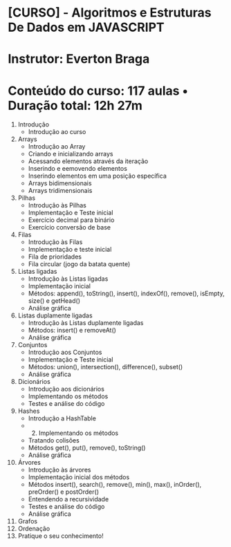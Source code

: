 # [CURSO] - Algoritmos e Estruturas De Dados em JAVASCRIPT
# Instrutor: Everton Braga
# Conteúdo do curso: 117 aulas • Duração total: 12h 27m

1. Introdução
    - Introdução ao curso
2. Arrays
    - Introdução ao Array
    - Criando e inicializando arrays
    - Acessando elementos através da iteração
    - Inserindo e eemovendo elementos
    - Inserindo elementos em uma posição específica
    - Arrays bidimensionais
    - Arrays tridimensionais
3. Pilhas
    - Introdução às Pilhas
    - Implementação e Teste inicial
    - Exercício decimal para binário
    - Exercício conversão de base
4. Filas
    - Introdução às Filas
    - Implementação e teste inicial
    - Fila de prioridades
    - Fila circular (jogo da batata quente)
5. Listas ligadas
    - Introdução às Listas ligadas
    - Implementação inicial
    - Métodos: append(), toString(), insert(), indexOf(), remove(), isEmpty, size() e getHead()
    - Análise gráfica
6. Listas duplamente ligadas
    - Introdução às Listas duplamente ligadas
    - Métodos: insert() e removeAt()
    - Análise gráfica
7. Conjuntos
    - Introdução aos Conjuntos
    - Implementação e Teste inicial
    - Métodos: union(), intersection(), difference(), subset()
    - Análise gráfica
8. Dicionários
    - Introdução aos dicionários
    - Implementando os métodos
    - Testes e análise do código
9. Hashes
    - Introdução a HashTable
    - 2. Implementando os métodos
    - Tratando colisões
    - Métodos get(), put(), remove(), toString()
    - Análise gráfica
10. Árvores
    - Introdução às árvores
    - Implementação inicial dos métodos
    - Métodos insert(), search(), remove(), min(), max(), inOrder(), preOrder() e postOrder()
    - Entendendo a recursividade
    - Testes e análise do código
    - Análise gráfica
11. Grafos
12. Ordenação
13. Pratique o seu conhecimento!





